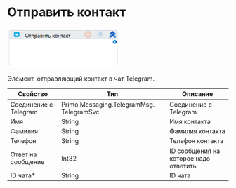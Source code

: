 # Отправить контакт

![](../../../../resources/activities/extra/messengers/telegram/image-8.png)

Элемент, отправляющий контакт в чат Telegram.

| Свойство              | Тип                                      | Описание                              |
| --------------------- | ---------------------------------------- | ------------------------------------- |
| Соединение с Telegram | Primo.Messaging.TelegramMsg. TelegramSvc | Соединение с Telegram                 |
| Имя                   | String                                   | Имя контакта                          |
| Фамилия               | String                                   | Фамилия контакта                      |
| Телефон               | String                                   | Телефон контакта                      |
| Ответ на сообщение    | Int32                                    | ID сообщения на которое надо ответить |
| ID чата\*             | String                                   | ID чата                               |


